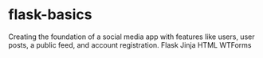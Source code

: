 # flask-basics

Creating the foundation of a social media app with features like users, user posts, a public feed, and account registration.
Flask Jinja HTML WTForms 

